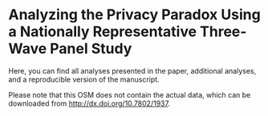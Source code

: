 # Analyzing the Privacy Paradox Using a Nationally Representative Three-Wave Panel Study

Here, you can find all analyses presented in the paper, additional analyses, and a reproducible version of the manuscript.

Please note that this OSM does not contain the actual data, which can be downloaded from http://dx.doi.org/10.7802/1937. 
